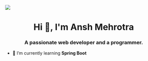 ![](https://github.com/mehrotra-ansh/mehrotra-ansh/blob/main/web-developer-banner.png)

<h1 align="center">Hi 👋, I'm Ansh Mehrotra</h1>
<h3 align="center">A passionate web developer and a programmer.</h3>



    
- 🌱 I’m currently learning **Spring Boot**

